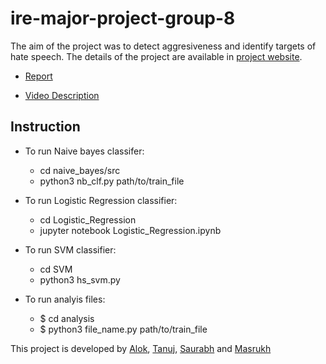 # ire-major-project-group-8
The aim of the project was to detect aggresiveness and identify targets of hate speech. The details of the project are available in [project website](https://tanuj208.github.io).

* [Report](https://docs.google.com/document/d/1ZAeeXgH-o0BqZQQ_bXd2bU_YybnNCWLg1EuGOFda36M/edit?usp=sharing)

* [Video Description](https://youtu.be/TAhXn-nmUN0)

## Instruction
- To run Naive bayes classifer:
	- cd naive_bayes/src
	- python3 nb_clf.py path/to/train_file

- To run Logistic Regression classifier:
	- cd Logistic_Regression
	- jupyter notebook Logistic_Regression.ipynb

- To run SVM classifier:
	- cd SVM
	- python3 hs_svm.py

- To run analyis files:
	- $ cd analysis
	- $ python3 file_name.py path/to/train_file

This project is developed by [Alok](https://github.com/alokkar), [Tanuj](https://github.com/tanuj208), [Saurabh](https://github.com/saurabh-ramola) and [Masrukh](https://github.com/mushroomgenie)
